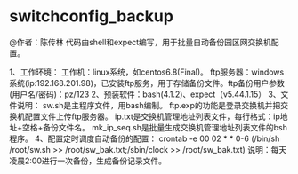 # switchconfig_backup
@作者：陈传林
代码由shell和expect编写，用于批量自动备份园区网交换机配置。

1、工作环境：
  工作机：linux系统，如centos6.8(Final)。
  ftp服务器：windows系统(ip:192.168.201.98)，已安装ftp服务，用于存储备份文件。ftp备份用户参数(用户名/密码)：pz/123
2、预装软件：bash(4.1.2)、expect（v5.44.1.15）
3、文件说明：
  sw.sh是主程序文件，用bash编制。
  ftp.exp的功能是登录交换机并把交换机配置文件上传ftp服务器。
  ip.txt是交换机管理地址列表文件，每行格式：ip地址+空格+备份文件名。
  mk_ip_seq.sh是批量生成交换机管理地址列表文件的bsh程序。
4、配置定时调度自动备份的配置：
crontab -e
00 02 * * 0-6 (/bin/sh /root/sw.sh >> /root/sw_bak.txt;/sbin/clock >> /root/sw_bak.txt)
说明：每天凌晨2:00进行一次备份，生成备份记录文件。

